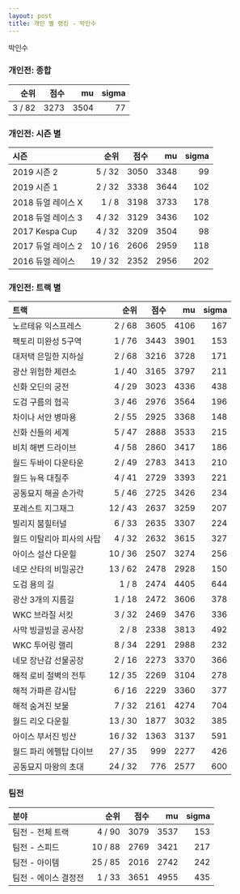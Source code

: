 ```yaml
---
layout: post
title: 개인 별 랭킹 - 박인수
---
```


박인수

### 개인전: 종합

| 순위 | 점수 | mu | sigma |
|---:|---:|---:|---:|
| 3 / 82 | 3273 | 3504 | 77 |

### 개인전: 시즌 별

| 시즌 | 순위 | 점수 | mu | sigma |
|:---|---:|---:|---:|---:|
| 2019 시즌 2 | 5 / 32 | 3050 | 3348 | 99 |
| 2019 시즌 1 | 2 / 32 | 3338 | 3644 | 102 |
| 2018 듀얼 레이스 X | 1 / 8 | 3198 | 3733 | 178 |
| 2018 듀얼 레이스 3 | 4 / 32 | 3129 | 3436 | 102 |
| 2017 Kespa Cup | 4 / 32 | 3209 | 3504 | 98 |
| 2017 듀얼 레이스 2 | 10 / 16 | 2606 | 2959 | 118 |
| 2016 듀얼 레이스 | 19 / 32 | 2352 | 2956 | 202 |

### 개인전: 트랙 별

| 트랙 | 순위 | 점수 | mu | sigma |
|:---|---:|---:|---:|---:|
| 노르테유 익스프레스 | 2 / 68 | 3605 | 4106 | 167 |
| 팩토리 미완성 5구역 | 1 / 76 | 3443 | 3901 | 153 |
| 대저택 은밀한 지하실 | 2 / 68 | 3216 | 3728 | 171 |
| 광산 위험한 제련소 | 1 / 40 | 3165 | 3797 | 211 |
| 신화 오딘의 궁전 | 4 / 29 | 3023 | 4336 | 438 |
| 도검 구름의 협곡 | 3 / 46 | 2976 | 3564 | 196 |
| 차이나 서안 병마용 | 2 / 55 | 2925 | 3368 | 148 |
| 신화 신들의 세계 | 5 / 47 | 2888 | 3533 | 215 |
| 비치 해변 드라이브 | 4 / 58 | 2860 | 3417 | 186 |
| 월드 두바이 다운타운 | 2 / 49 | 2783 | 3413 | 210 |
| 월드 뉴욕 대질주 | 4 / 41 | 2729 | 3393 | 221 |
| 공동묘지 해골 손가락 | 5 / 46 | 2725 | 3426 | 234 |
| 포레스트 지그재그 | 12 / 43 | 2637 | 3259 | 207 |
| 빌리지 붐힐터널 | 6 / 33 | 2635 | 3307 | 224 |
| 월드 이탈리아 피사의 사탑 | 4 / 32 | 2632 | 3615 | 327 |
| 아이스 설산 다운힐 | 10 / 36 | 2507 | 3274 | 256 |
| 네모 산타의 비밀공간 | 13 / 62 | 2478 | 2928 | 150 |
| 도검 용의 길 | 1 / 8 | 2474 | 4405 | 644 |
| 광산 3개의 지름길 | 1 / 18 | 2472 | 3606 | 378 |
| WKC 브라질 서킷 | 3 / 32 | 2469 | 3476 | 336 |
| 사막 빙글빙글 공사장 | 2 / 8 | 2338 | 3813 | 492 |
| WKC 투어링 랠리 | 8 / 34 | 2291 | 2988 | 232 |
| 네모 장난감 선물공장 | 2 / 16 | 2273 | 3370 | 366 |
| 해적 로비 절벽의 전투 | 12 / 35 | 2269 | 3104 | 278 |
| 해적 가파른 감시탑 | 6 / 16 | 2229 | 3360 | 377 |
| 해적 숨겨진 보물 | 7 / 32 | 2161 | 4274 | 704 |
| 월드 리오 다운힐 | 13 / 30 | 1877 | 3032 | 385 |
| 아이스 부서진 빙산 | 16 / 32 | 1363 | 3137 | 591 |
| 월드 파리 에펠탑 다이브 | 27 / 35 | 999 | 2277 | 426 |
| 공동묘지 마왕의 초대 | 24 / 32 | 776 | 2577 | 600 |

### 팀전

| 분야 | 순위 | 점수 | mu | sigma |
|:---|---:|---:|---:|---:|
| 팀전 - 전체 트랙 | 4 / 90 | 3079 | 3537 | 153 |
| 팀전 - 스피드 | 10 / 88 | 2769 | 3421 | 217 |
| 팀전 - 아이템 | 25 / 85 | 2016 | 2742 | 242 |
| 팀전 - 에이스 결정전 | 1 / 33 | 3651 | 4955 | 435 |
